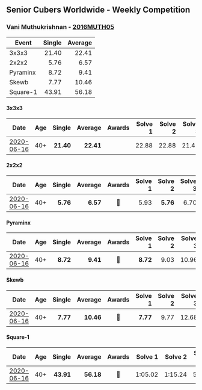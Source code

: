 ## Senior Cubers Worldwide - Weekly Competition
### Vani Muthukrishnan - [2016MUTH05](https://www.worldcubeassociation.org/persons/2016MUTH05)

| Event | Single | Average |
| -- | --: | --: |
| 3x3x3 | 21.40 | 22.41 |
| 2x2x2 | 5.76 | 6.57 |
| Pyraminx | 8.72 | 9.41 |
| Skewb | 7.77 | 10.46 |
| Square-1 | 43.91 | 56.18 |

#### 3x3x3

| Date | Age | Single | Average | Awards | Solve 1 | Solve 2 | Solve 3 | Solve 4 | Solve 5 | Video |
| :--: | :--: | --: | --: | :--: | --: | --: | --: | --: | --: | :-- |
| [2020-06-16](../results/333/2020-06-16.md) | 40+ | **21.40** | **22.41** |  | 22.88 | 22.88 | 21.48 | 24.32 | **21.40** | [Link](https://www.facebook.com/events/604103587178706/permalink/605501480372250/) |


#### 2x2x2

| Date | Age | Single | Average | Awards | Solve 1 | Solve 2 | Solve 3 | Solve 4 | Solve 5 | Video |
| :--: | :--: | --: | --: | :--: | --: | --: | --: | --: | --: | :-- |
| [2020-06-16](../results/222/2020-06-16.md) | 40+ | **5.76** | **6.57** | 🥉 | 5.93 | **5.76** | 6.70 | 8.52 | 7.07 | [Link](https://www.facebook.com/events/604103587178706/permalink/604854257103639/) |


#### Pyraminx

| Date | Age | Single | Average | Awards | Solve 1 | Solve 2 | Solve 3 | Solve 4 | Solve 5 | Video |
| :--: | :--: | --: | --: | :--: | --: | --: | --: | --: | --: | :-- |
| [2020-06-16](../results/pyram/2020-06-16.md) | 40+ | **8.72** | **9.41** | 🥈 | **8.72** | 9.03 | 10.96 | 8.88 | 10.32 | [Link](https://www.facebook.com/events/296087658445428/permalink/297660754954785/) |


#### Skewb

| Date | Age | Single | Average | Awards | Solve 1 | Solve 2 | Solve 3 | Solve 4 | Solve 5 | Video |
| :--: | :--: | --: | --: | :--: | --: | --: | --: | --: | --: | :-- |
| [2020-06-16](../results/skewb/2020-06-16.md) | 40+ | **7.77** | **10.46** | 🥈 | **7.77** | 9.77 | 12.68 | 11.92 | 9.69 | [Link](https://www.facebook.com/events/296087658445428/permalink/297667538287440/) |


#### Square-1

| Date | Age | Single | Average | Awards | Solve 1 | Solve 2 | Solve 3 | Solve 4 | Solve 5 | Video |
| :--: | :--: | --: | --: | :--: | --: | --: | --: | --: | --: | :-- |
| [2020-06-16](../results/sq1/2020-06-16.md) | 40+ | **43.91** | **56.18** | 🥉 | 1:05.02 | 1:15.24 | 54.36 | 49.15 | **43.91** | [Link](https://www.facebook.com/events/296087658445428/permalink/298743144846546/) |


<!-- Global site tag (gtag.js) - Google Analytics -->
<script async src="https://www.googletagmanager.com/gtag/js?id=UA-86348435-3"></script>
<script>window.dataLayer = window.dataLayer || []; function gtag() {dataLayer.push(arguments);} gtag('js', new Date()); gtag('config', 'UA-86348435-3');</script>
